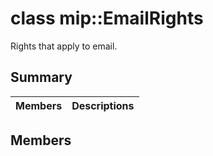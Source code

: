 # class mip::EmailRights 
Rights that apply to email.
  
## Summary
 Members                        | Descriptions                                
--------------------------------|---------------------------------------------
  
## Members